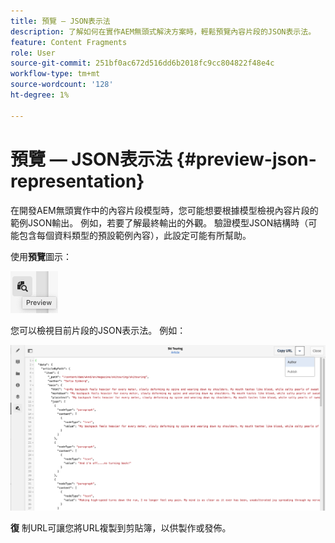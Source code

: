 ```yaml
---
title: 預覽 — JSON表示法
description: 了解如何在實作AEM無頭式解決方案時，輕鬆預覽內容片段的JSON表示法。
feature: Content Fragments
role: User
source-git-commit: 251bf0ac672d516dd6b2018fc9cc804822f48e4c
workflow-type: tm+mt
source-wordcount: '128'
ht-degree: 1%

---
```


# 預覽 — JSON表示法 {#preview-json-representation}

在開發AEM無頭實作中的內容片段模型時，您可能想要根據模型檢視內容片段的範例JSON輸出。 例如，若要了解最終輸出的外觀。 驗證模型JSON結構時（可能包含每個資料類型的預設範例內容），此設定可能有所幫助。

使用&#x200B;**預覽**&#x200B;圖示：

![內容片段編輯器 — 預覽標籤](assets/cfm-preview-01.png)

您可以檢視目前片段的JSON表示法。 例如：

![內容片段編輯器 — 片段預覽](assets/cfm-preview-02.png)

**復** 制URL可讓您將URL複製到剪貼簿，以供製作或發佈。